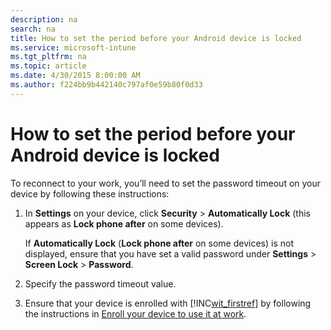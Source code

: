 ```yaml
---
description: na
search: na
title: How to set the period before your Android device is locked
ms.service: microsoft-intune
ms.tgt_pltfrm: na
ms.topic: article
ms.date: 4/30/2015 8:00:00 AM
ms.author: f224bb9b442140c797af0e59b80f0d33
---
```

# How to set the period before your Android device is locked
To reconnect to your work, you’ll need to set the password timeout on your device by following these instructions:

1. In **Settings** on your device, click **Security** &gt; **Automatically Lock** (this appears as **Lock phone after** on some devices).

   If **Automatically Lock** (**Lock phone after** on some devices) is not displayed, ensure that you have set a valid password under **Settings** &gt; **Screen Lock** &gt; **Password**.

2. Specify the password timeout value.

3. Ensure that your device is enrolled with [!INC[wit_firstref](../Token/wit_firstref_md.md)] by following the instructions in [Enroll your device to use it at work](http://go.microsoft.com/fwlink/?LinkId=519071).

